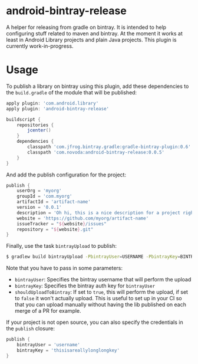 android-bintray-release
=============================

A helper for releasing from gradle on bintray. It is intended to help configuring stuff related to maven and bintray.
At the moment it works at least in Android Library projects and plain Java projects. This plugin is currently work-in-progress.

Usage
=============================
To publish a library on bintray using this plugin, add these dependencies to the `build.gradle` of the module that will be published:

```groovy
apply plugin: 'com.android.library'
apply plugin: 'android-bintray-release'

buildscript {
    repositories {
        jcenter()
    }
    dependencies {
        classpath 'com.jfrog.bintray.gradle:gradle-bintray-plugin:0.6'
        classpath 'com.novoda:android-bintray-release:0.0.5'
    }
}
```

And add the publish configuration for the project:

```groovy
publish {
    userOrg = 'myorg'
    groupId = 'com.myorg'
    artifactId = 'artifact-name'
    version = '0.0.1'
    description = 'Oh hi, this is a nice description for a project right?'
    website = 'https://github.com/myorg/artifact-name'
    issueTracker = "${website}/issues"
    repository = "${website}.git"
}
```

Finally, use the task `bintrayUpload` to publish:
```bash
$ gradlew build bintrayUpload -PbintrayUser=USERNAME -PbintrayKey=BINTRAY_KEY -PshouldUploadToBintray=true
```

Note that you have to pass in some parameters:

 * `bintrayUser`: Specifies the bintray username that will perform the upload
 * `bintrayKey`: Specifies the bintray auth key for `bintrayUser`
 * `shouldUploadToBintray`: If set to `true`, this will perform the upload, if set to `false` it won't actually upload. This is useful to set up
 in your CI so that you can upload manually without having the lib published on each merge of a PR for example.

If your project is not open source, you can also specify the credentials in the `publish` closure:

```groovy
publish {
    bintrayUser = 'username'
    bintrayKey = 'thisisareallylonglongkey'
}
```
